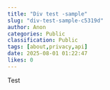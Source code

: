 ```yaml
---
title: "Div test -sample"
slug: "div-test-sample-c5319d"
author: Anon
categories: Public
classification: Public
tags: [about,privacy,api]
date: 2025-08-01 01:22:47 
likes: 0
---
```


Test 